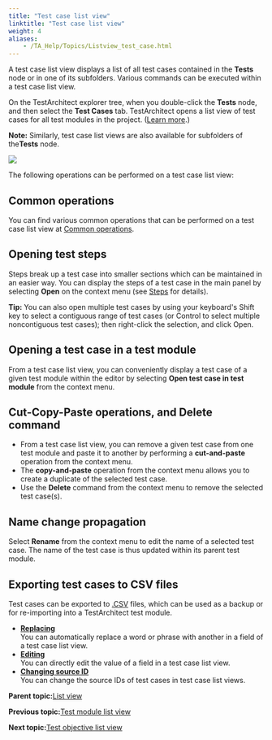 ```yaml
--- 
title: "Test case list view"
linktitle: "Test case list view"
weight: 4
aliases: 
    - /TA_Help/Topics/Listview_test_case.html
---
```


A test case list view displays a list of all test cases contained in the **Tests** node or in one of its subfolders. Various commands can be executed within a test case list view.

On the TestArchitect explorer tree, when you double-click the **Tests** node, and then select the **Test Cases** tab. TestArchitect opens a list view of test cases for all test modules in the project. \([Learn more](/TA_Help/Topics/Projects_and_tests_TC.html).\)

**Note:** Similarly, test case list views are also available for subfolders of the**Tests** node.

![](/images//Images/Listview_test_case.png)

The following operations can be performed on a test case list view:

## Common operations

You can find various common operations that can be performed on a test case list view at [Common operations](/TA_Help/Topics/Listview_common_operations.html).

## Opening test steps

Steps break up a test case into smaller sections which can be maintained in an easier way. You can display the steps of a test case in the main panel by selecting **Open** on the context menu \(see [Steps](/TA_Help/Topics/Projects_and_tests_steps.html) for details\).

**Tip:** You can also open multiple test cases by using your keyboard's Shift key to select a contiguous range of test cases \(or Control to select multiple noncontiguous test cases\); then right-click the selection, and click Open.

## Opening a test case in a test module

From a test case list view, you can conveniently display a test case of a given test module within the editor by selecting **Open test case in test module** from the context menu.

## Cut-Copy-Paste operations, and Delete command

-   From a test case list view, you can remove a given test case from one test module and paste it to another by performing a **cut-and-paste** operation from the context menu.
-   The **copy-and-paste** operation from the context menu allows you to create a duplicate of the selected test case.
-   Use the **Delete** command from the context menu to remove the selected test case\(s\).

## Name change propagation

Select **Rename** from the context menu to edit the name of a selected test case. The name of the test case is thus updated within its parent test module.

## Exporting test cases to CSV files

Test cases can be exported to [.CSV](/TA_Help/Topics/Exporing_to_CSV_test_case.html) files, which can be used as a backup or for re-importing into a TestArchitect test module.

-   **[Replacing](/TA_Help/Topics/Listview_test_case_replacing.html)**  
You can automatically replace a word or phrase with another in a field of a test case list view.
-   **[Editing](/TA_Help/Topics/Listview_test_case_editing.html)**  
You can directly edit the value of a field in a test case list view.
-   **[Changing source ID](/TA_Help/Topics/Listview_test_case_changing_source.html)**  
You can change the source IDs of test cases in test case list views.

**Parent topic:**[List view](/TA_Help/Topics/Projects_and_tests_list_view.html)

**Previous topic:**[Test module list view](/TA_Help/Topics/Listview_TM.html)

**Next topic:**[Test objective list view](/TA_Help/Topics/Listview_test_objective.html)

